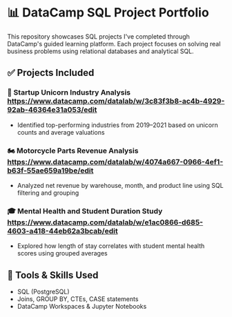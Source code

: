 # 📊 DataCamp SQL Project Portfolio

This repository showcases SQL projects I've completed through DataCamp's guided learning platform. Each project focuses on solving real business problems using relational databases and analytical SQL.

## ✅ Projects Included

### 🦄 Startup Unicorn Industry Analysis https://www.datacamp.com/datalab/w/3c83f3b8-ac4b-4929-92ab-46364e31a053/edit
- Identified top-performing industries from 2019–2021 based on unicorn counts and average valuations

### 🏍 Motorcycle Parts Revenue Analysis https://www.datacamp.com/datalab/w/4074a667-0966-4ef1-b63f-55ae659a19be/edit
- Analyzed net revenue by warehouse, month, and product line using SQL filtering and grouping

### 🎓 Mental Health and Student Duration Study https://www.datacamp.com/datalab/w/e1ac0866-d685-4603-a418-44eb62a3bcab/edit
- Explored how length of stay correlates with student mental health scores using grouped averages



## 🧰 Tools & Skills Used
- SQL (PostgreSQL)
- Joins, GROUP BY, CTEs, CASE statements
- DataCamp Workspaces & Jupyter Notebooks
